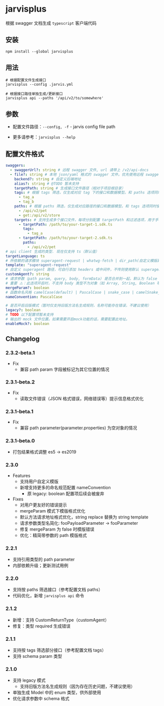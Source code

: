 # jarvisplus

根据 swagger 文档生成 `typescript` 客户端代码

## 安装

```shell
npm install --global jarvisplus
```

## 用法

```shell
# 根据配置文件生成接口
jarvisplus --config .jarvis.yml

# 根据接口路径单独生成/更新接口
jarvisplus api --paths '/api/v2/to/somewhere'
```

## 参数

- 配置文件路径：`--config, -f` - jarvis config file path

- 更多请参考：`jarvisplus --help`

## 配置文件格式

```yml
swaggers:
  - swaggerUrl?: string # 远程 swagger 文件, url 请带上 /v2/api-docs
  - file?: string # 本地 json/yaml 格式的 swagger 文件。优先使用远程 swaggerUrl
    backend?: string # 自定义后端地址
    alias?: string # @TODO 暂未支持
    targetPath: string # 生成接口文件路径（相对于项目根目录）
    tags: # 根据 tags 筛选，仅生成对应 tag 下的接口和数据模型。和 paths 选项同时使用时，优先使用 paths
      - tag_a
      - tag_b
    paths: # 根据 paths 筛选，仅生成对应路径的接口和数据模型。和 tags 选项同时使用时，优先使用 paths
      - /api/v2/pet
      - get:/api/v2/store
    targets: # 支持生成多个接口文件，每项分别配置 targetPath 和过滤选项，用于手动拆分不同接口
      - targetPath: /path/to/your-target-1.sdk.ts
        tags:
          - tag_a
      - targetPath: /path/to/your-target-2.sdk.ts
        paths:
          - /api/v2/pet
# api client 生成的类型. 现在仅支持 ts（默认值）
targetLanguage: ts
# 所依赖的请求模块 superagent-request | whatwg-fetch | dir_path(自定义模版路径，参考 templates 文件夹 README)
template: "superagent-request"
# 自定义 superagent 路径，可自行添加 headers 或中间件，不传则使用默认 superagent (此配置仅当 template 为 superagent-request 时可用)
customAgent?: string
# 请求参数（path param, query, body, formData) 是否合并到一起，默认为 false
# 重要 ⚠️：此选项开启时，不支持 body 类型不为对象（如 Array, String, Boolean 等）且同时含有 `path, query` 等参数的接口
mergeParam?: boolean
# 函数命名风格 camelCase(default) | PascalCase | snake_case | camelSnake_case | legacy
nameConvention: PascalCase

# 是否开启旧版模式（暂时仅支持旧版方法名生成规则，名称可能存在错误，不建议使用）
legacy?: boolean
# TODO 以下配置项暂未支持
# 输出的 mock 文件位置。如果需要开启mock功能的话，需要配置此地址。
enableMock?: boolean
```

## Changelog

### 2.3.2-beta.1

- Fix
  - 兼容 path param 字段被标记为其它位置的情况

### 2.3.1-beta.2

- Fix
  - 读取文件错误（JSON 格式错误，网络错误等）提示信息格式优化

### 2.3.1-beta.1

- Fix
  - 兼容 path parameter(parameter.properties) 为空对象的情况

### 2.3.1-beta.0

- 打包结果格式调整 es5 -> es2019

### 2.3.0

- Features
  - 支持用户自定义模版
  - 新增支持更多的命名规范配置 nameConvention
    - 原 legacy: boolean 配置项后续会被废弃
- Fixes
  - 对用户更友好的错误提示
  - mergeParam 模式下模版格式优化
  - 默认方法请求地址格式优化，string replace 替换为 string template
  - 请求参数类型名简化: fooPayloadParameter -> fooParameter
  - 修复 mergeParam 为 false 时模版错误
  - 优化：精简带参数的 path 模版格式

### 2.2.1

- 支持引用类型的 path parameter
- 内部依赖升级；更新测试用例

### 2.2.0

- 支持按 paths 筛选接口（参考配置文档 paths）
- 代码优化，新增 `jarvisplus api` 命令

### 2.1.2

- 新增：支持 CustomReturnType（customAgent）
- 修复：类型 required 生成错误

### 2.1.1

- 支持按 tags 筛选部分接口（参考配置文档 tags）
- 支持 schema param 类型

### 2.1.0

- 支持 legacy 模式
  - 支持旧版方法名生成规则（因为存在历史问题，不建议使用）
- 单独生成 Model 中的 enum 类型，供外部使用
- 优化请求参数中 schema 格式
